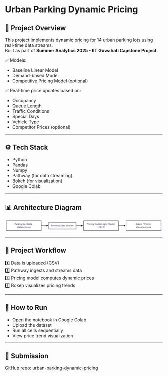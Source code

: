 # Urban Parking Dynamic Pricing

## 🚀 Project Overview
This project implements dynamic pricing for 14 urban parking lots using real-time data streams.  
Built as part of **Summer Analytics 2025 - IIT Guwahati Capstone Project**.

✅ Models:
- Baseline Linear Model
- Demand-based Model
- Competitive Pricing Model (optional)

✅ Real-time price updates based on:
- Occupancy
- Queue Length
- Traffic Conditions
- Special Days
- Vehicle Type
- Competitor Prices (optional)

---

## ⚙️ Tech Stack
- Python
- Pandas
- Numpy
- Pathway (for data streaming)
- Bokeh (for visualization)
- Google Colab

---

## 📊 Architecture Diagram
![Architecture Diagram](architecture_diagram.png)

---

## 📌 Project Workflow
1️⃣ Data is uploaded (CSV)  
2️⃣ Pathway ingests and streams data  
3️⃣ Pricing model computes dynamic prices  
4️⃣ Bokeh visualizes pricing trends

---

## 📂 How to Run
- Open the notebook in Google Colab  
- Upload the dataset  
- Run all cells sequentially  
- View price trend visualization

---

## 📄 Submission
GitHub repo: urban-parking-dynamic-pricing
